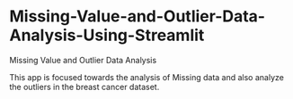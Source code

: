 # Missing-Value-and-Outlier-Data-Analysis-Using-Streamlit
Missing Value and Outlier Data Analysis

This app is focused towards the analysis of Missing data and also analyze the outliers in the breast cancer dataset.
